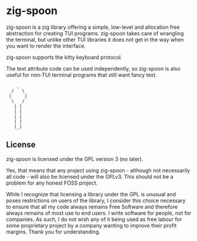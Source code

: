 # zig-spoon

zig-spoon is a zig library offering a simple, low-level and allocation free
abstraction for creating TUI programs. zig-spoon takes care of wrangling the
terminal, but unlike other TUI libraries it does not get in the way when you
want to render the interface.

zig-spoon supports the kitty keyboard protocol.

The text attribute code can be used independently, so zig-spoon is also useful
for non-TUI terminal programs that still want fancy text.

```
    _
  /   \
 |     |
  \   /
   | |
   | |
   | |
   | |
   (_)
```


## License

zig-spoon is licensed under the GPL version 3 (no later).

Yes, that means that any project using zig-spoon - although not necessarily
all code - will also be licensed under the GPLv3. This should not be a problem
for any honest FOSS project.

While I recognize that licensing a  library under the GPL is unusual and poses
restrictions on users of the library, I consider this choice necessary to ensure
that all my code always remains Free Software and therefore always remains of
most use to end users. I write software for people, not for companies. As such,
I do not wish any of it being used as free labour for some proprietary project
by a company wanting to improve their profit margins.
Thank you for understanding.
